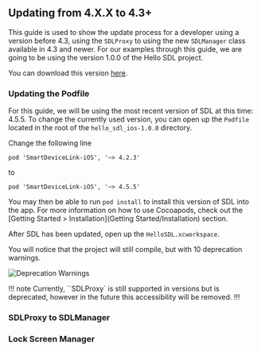 ## Updating from 4.X.X to 4.3+

This guide is used to show the update process for a developer using a version before 4.3, using the `SDLProxy` to using the new `SDLManager` class available in 4.3 and newer. For our examples through this guide, we are going to be using the version 1.0.0 of the Hello SDL project. 

You can download this version [here](https://d83tozu1c8tt6.cloudfront.net/media/resources/hello_sdl_ios-1.0.0.zip). 

### Updating the Podfile
For this guide, we will be using the most recent version of SDL at this time: 4.5.5. To change the currently used version, you can open up the `Podfile` located in the root of the `hello_sdl_ios-1.0.0` directory. 

Change the following line

```
pod 'SmartDeviceLink-iOS', '~> 4.2.3'
```

to

```
pod 'SmartDeviceLink-iOS', '~> 4.5.5'
```

You may then be able to run `pod install` to install this version of SDL into the app. For more information on how to use Cocoapods, check out the [Getting Started > Installation](Getting Started/Installation) section.

After SDL has been updated, open up the `HelloSDL.xcworkspace`.

You will notice that the project will still compile, but with 10 deprecation warnings. 

![Deprecation Warnings](/assets/DeprecationWarnings.png)

!!! note
Currently, ``SDLProxy` is still supported in versions but is deprecated, however in the future this accessibility will be removed.
!!!


### SDLProxy to SDLManager


### Lock Screen Manager